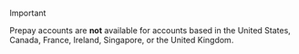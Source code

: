 > [!IMPORTANT]
> Prepay accounts are **not** available for accounts based in the United States, Canada, France, Ireland, Singapore, or the United Kingdom.


